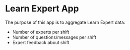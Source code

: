 # Learn Expert App

The purpose of this app is to aggregate Learn Expert data:

- Number of experts per shift
- Number of questions/messages per shift
- Expert feedback about shift
